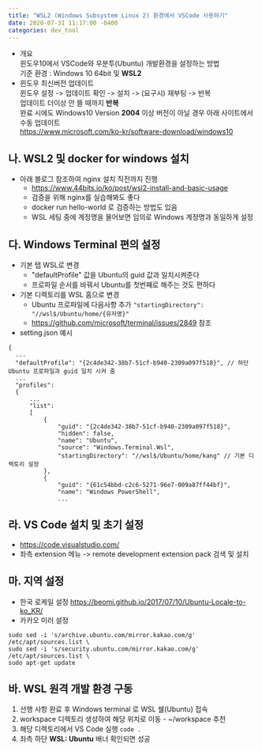 ```yaml
---
title: "WSL2 (Windows Subsystem Linux 2) 환경에서 VSCode 사용하기"
date: 2020-07-31 11:17:00 -0400
categories: dev_tool
---
```

- 개요  
  윈도우10에서 VSCode와 우분투(Ubuntu) 개발환경을 설정하는 방법  
  기준 환경 : Windows 10 64bit 및 __WSL2__
- 윈도우 최신버전 업데이트  
  윈도우 설정 -> 업데이트 확인 -> 설치 -> (요구시) 재부팅 -> 반복   
  업데이트 더이상 안 뜰 때까지 __반복__   
  완료 시에도 Windows10 Version __2004__ 이상 버전이 아닐 경우 아래 사이트에서 수동 업데이트   
  <https://www.microsoft.com/ko-kr/software-download/windows10>
## 나. WSL2 및 docker for windows 설치
  - 아래 블로그 참조하여 nginx 설치 직전까지 진행
    - <https://www.44bits.io/ko/post/wsl2-install-and-basic-usage>
    - 검증을 위해 nginx를 실습해봐도 좋다
    - docker run hello-world 로 검증하는 방법도 있음
    - WSL 세팅 중에 계정명을 물어보면 임의로 Windows 계정명과 동일하게 설정
## 다. Windows Terminal 편의 설정
  - 기본 탭 WSL로 변경
    - "defaultProfile" 값을 Ubuntu의 guid 값과 일치시켜준다
    - 프로파일 순서를 바꿔서 Ubuntu를 첫번째로 해주는 것도 편하다
  - 기본 디렉토리를 WSL 홈으로 변경
    - Ubuntu 프로파일에 다음사항 추가 ```"startingDirectory": "//wsl$/Ubuntu/home/{유저명}"```
    - <https://github.com/microsoft/terminal/issues/2849> 참조
  - setting.json 예시
```
{
  ...
  "defaultProfile": "{2c4de342-38b7-51cf-b940-2309a097f518}", // 하단 Ubuntu 프로파일과 guid 일치 시켜 줌
  ...
  "profiles":
  {
      ...
      "list":
      [
          {
              "guid": "{2c4de342-38b7-51cf-b940-2309a097f518}",
              "hidden": false,
              "name": "Ubuntu",
              "source": "Windows.Terminal.Wsl",
              "startingDirectory": "//wsl$/Ubuntu/home/kang" // 기본 디렉토리 설정
          },
          {
              "guid": "{61c54bbd-c2c6-5271-96e7-009a87ff44bf}",
              "name": "Windows PowerShell",
              ...
```
## 라. VS Code 설치 및 초기 설정
  - <https://code.visualstudio.com/>
  - 좌측 extension 메뉴 -> remote development extension pack 검색 및 설치
## 마. 지역 설정
  - 한국 로케일 설정 <https://beomi.github.io/2017/07/10/Ubuntu-Locale-to-ko_KR/>
  - 카카오 미러 설정
```
sudo sed -i 's/archive.ubuntu.com/mirror.kakao.com/g' /etc/apt/sources.list \
sudo sed -i 's/security.ubuntu.com/mirror.kakao.com/g' /etc/apt/sources.list \
sudo apt-get update
```
## 바. WSL 원격 개발 환경 구동
  1. 선행 사항 완료 후 Windows terminal 로 WSL 쉘(Ubuntu) 접속
  2. workspace 디렉토리 생성하여 해당 위치로 이동
    - ~/workspace 추천
  3. 해당 디렉토리에서 VS Code 실행 ```code .```
  4. 좌측 하단 __WSL: Ubuntu__ 배너 확인되면 성공
